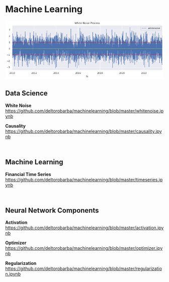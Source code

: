 # Machine Learning

<img src="https://raw.githubusercontent.com/deltorobarba/repo/master/whitenoise.png" alt="White Noise">

## Data Science

<b>White Noise</b><br>
https://github.com/deltorobarba/machinelearning/blob/master/whitenoise.ipynb

<b>Causality</b><br>
https://github.com/deltorobarba/machinelearning/blob/master/causality.ipynb

<br>

## Machine Learning

<b>Financial Time Series</b><br>
https://github.com/deltorobarba/machinelearning/blob/master/timeseries.ipynb

<br>

## Neural Network Components

<b>Activation</b><br>
https://github.com/deltorobarba/machinelearning/blob/master/activation.ipynb

<b>Optimizer</b><br>
https://github.com/deltorobarba/machinelearning/blob/master/optimizer.ipynb

<b>Regularization</b><br>
https://github.com/deltorobarba/machinelearning/blob/master/regularization.ipynb

